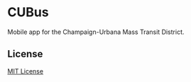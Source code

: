 CUBus
=====

Mobile app for the Champaign-Urbana Mass Transit District.

## License
[MIT License](LICENSE)
